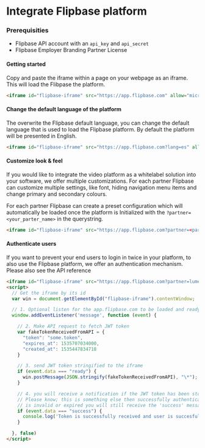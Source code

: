 # Integrate Flipbase platform

### Prerequisities
- Flipbase API account with an `api_key` and `api_secret`
- Flipbase Employer Branding Partner License

#### Getting started

Copy and paste the iframe within a page on your webpage as an iframe. This will load the Flibpase the platform.

```html
<iframe id="flipbase-iframe" src="https://app.flipbase.com" allow="microphone; camera;" frameborder="none" width="100%" height="100%"></iframe>
```

#### Change the default language of the platform

The overwrite the Flipbase default language, you can change the default language that is used to load the Flipbase platform. By default the platform will be presented in English.

```html
<iframe id="flipbase-iframe" src="https://app.flipbase.com?lang=es" allow="microphone; camera;" frameborder="none" width="100%" height="100%"></iframe>
```

#### Customize look & feel

If you would like to integrate the video platform as a whitelabel solution into your software, we offer multiple customizations. For each partner Flipbase can customize multiple settings, like font, hiding navigation menu items and change primary and secondary colours.

For each partner Flipbase can create a preset configuration which will automatically be loaded once the platform is Initialized with the `?partner=<your_parter_name>` in the querystring.

```html
<iframe id="flipbase-iframe" src="https://app.flipbase.com?partner=<partner_name>" allow="microphone; camera;" frameborder="none" width="100%" height="100%"></iframe>
```

#### Authenticate users

If you want to prevent your end users to login in twice in your platform, to also use the Flipbase platform, we offer an authentication mechanism. Please also see the API reference

```html
<iframe id="flipbase-iframe" src="https://app.flipbase.com?partner=lumesse" allow="microphone; camera;" frameborder="none" width="100%" height="100%"></iframe>
<script>
  // Get the iframe by its id
  var win = document.getElementById("flipbase-iframe").contentWindow;

  // 1. Optional listen for the app.flipbase.com to be loaded and ready to receive a message
  window.addEventListener('message', function (event) {

    // 2. Make API request to fetch JWT token
    var fakeTokenReceivedFromAPI = {
      "token": "some.token",
      "expires_at": 1535707034000,
      "created_at": 1535447834718
    }

    // 3. send JWT token stringified to the iframe
    if (event.data === "ready") {
      win.postMessage(JSON.stringify(fakeTokenReceivedFromAPI), "\*");
    }

    // 4. you will receive a notification if the JWT token has been stored in the application.
    // Please know; this is something else then successfully authentication! If the JWT token
    // is invalid or expired you will still receive the 'success' message, but the user will see a login screen
    if (event.data === "success") {
      console.log('Token is successfully received and user is succesfully logged in!');
    }

  }, false)
</script>
```
